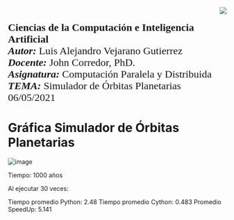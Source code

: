 <div> 
<img src="https://res-5.cloudinary.com/crunchbase-production/image/upload/c_lpad,h_256,w_256,f_auto,q_auto:eco/v1455514364/pim02bzqvgz0hibsra41.png" align="right"><br><br><FONT FACE="times new roman" SIZE=5>
<b> Ciencias de la Computación e Inteligencia Artificial </b>
<br>
<i><b>Autor:</b></i> Luis Alejandro Vejarano Gutierrez 
<br>
<i><b>Docente:</b></i> John Corredor, PhD.
<br>
<i><b>Asignatura:</b></i> Computación Paralela y Distribuida
<br>
<i><b>TEMA:</b></i> Simulador de Órbitas Planetarias
<br>
06/05/2021
<br>
</FONT>
</div>

# Gráfica Simulador de Órbitas Planetarias
![image](https://user-images.githubusercontent.com/45238389/117529936-24aedd80-afa0-11eb-8365-8f78b99a2c25.png)


Tiempo: 1000 años

Al ejecutar 30 veces:

  Tiempo promedio Python: 2.48
  Tiempo promedio Cython: 0.483
  Promedio SpeedUp: 5.141

